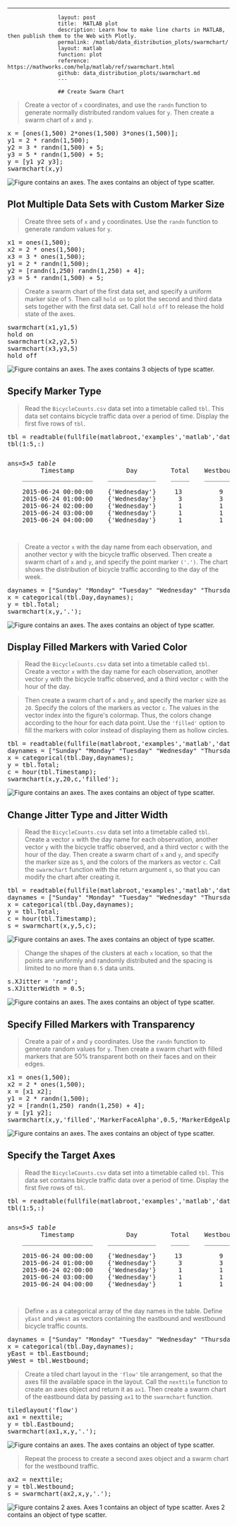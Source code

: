 ---
                    layout: post
                    title:  MATLAB plot
                    description: Learn how to make line charts in MATLAB, then publish them to the Web with Plotly.
                    permalink: /matlab/data_distribution_plots/swarmchart/
                    layout: matlab
                    function: plot
                    reference: https://mathworks.com/help/matlab/ref/swarmchart.html
                    github: data_distribution_plots/swarmchart.md
                    ---

                    ## Create Swarm Chart 









> Create a vector of `x` coordinates, and use the `randn` function to generate normally distributed random values for `y`. Then create a swarm chart of `x` and `y`.

<pre class="mcode">x = [ones(1,500) 2*ones(1,500) 3*ones(1,500)];
y1 = 2 * randn(1,500);
y2 = 3 * randn(1,500) + 5;
y3 = 5 * randn(1,500) + 5;
y = [y1 y2 y3];
swarmchart(x,y)</pre>

![Figure contains an axes. The axes contains an object of type scatter.](https://mathworks.com/help/examples/graphics/win64/SwarmchartSimpleExample_01.png)

## Plot Multiple Data Sets with Custom Marker Size 









> Create three sets of `x` and `y` coordinates. Use the `randn` function to generate random values for `y`.

<pre class="mcode">x1 = ones(1,500);
x2 = 2 * ones(1,500);
x3 = 3 * ones(1,500);
y1 = 2 * randn(1,500);
y2 = [randn(1,250) randn(1,250) + 4];
y3 = 5 * randn(1,500) + 5;</pre>

> Create a swarm chart of the first data set, and specify a uniform marker size of `5`. Then call `hold on` to plot the second and third data sets together with the first data set. Call `hold off` to release the hold state of the axes.

<pre class="mcode">swarmchart(x1,y1,5)
hold on
swarmchart(x2,y2,5)
swarmchart(x3,y3,5)
hold off</pre>

![Figure contains an axes. The axes contains 3 objects of type scatter.](https://mathworks.com/help/examples/graphics/win64/SwarmchartMarkerSizeExample_01.png)

## Specify Marker Type 









> Read the `BicycleCounts.csv` data set into a timetable called `tbl`. This data set contains bicycle traffic data over a period of time. Display the first five rows of `tbl`. 

<pre class="mcode">tbl = readtable(fullfile(matlabroot,'examples','matlab','data','BicycleCounts.csv'));
tbl(1:5,:)</pre>

<pre class="mcode"><div class="codeoutput"><pre>ans=<span class="emphasis"><em>5×5 table</em></span>
         Timestamp              Day         Total    Westbound    Eastbound
    ___________________    _____________    _____    _________    _________

    2015-06-24 00:00:00    {'Wednesday'}     13          9            4    
    2015-06-24 01:00:00    {'Wednesday'}      3          3            0    
    2015-06-24 02:00:00    {'Wednesday'}      1          1            0    
    2015-06-24 03:00:00    {'Wednesday'}      1          1            0    
    2015-06-24 04:00:00    {'Wednesday'}      1          1            0    

</pre></div></pre>

> Create a vector `x` with the day name from each observation, and another vector y with the bicycle traffic observed. Then create a swarm chart of `x` and `y`, and specify the point marker `('.')`. The chart shows the distribution of bicycle traffic according to the day of the week.

<pre class="mcode">daynames = ["Sunday" "Monday" "Tuesday" "Wednesday" "Thursday" "Friday" "Saturday"];
x = categorical(tbl.Day,daynames);
y = tbl.Total;
swarmchart(x,y,'.');</pre>

![Figure contains an axes. The axes contains an object of type scatter.](https://mathworks.com/help/examples/graphics/win64/SwarmchartMarkerTypeExample_01.png)

## Display Filled Markers with Varied Color 









> Read the `BicycleCounts.csv` data set into a timetable called `tbl`. Create a vector `x` with the day name for each observation, another vector `y` with the bicycle traffic observed, and a third vector `c` with the hour of the day. 

> Then create a swarm chart of `x` and `y`, and specify the marker size as `20`. Specify the colors of the markers as vector `c`. The values in the vector index into the figure's colormap. Thus, the colors change according to the hour for each data point. Use the `'filled'` option to fill the markers with color instead of displaying them as hollow circles. 

<pre class="mcode">tbl = readtable(fullfile(matlabroot,'examples','matlab','data','BicycleCounts.csv'));
daynames = ["Sunday" "Monday" "Tuesday" "Wednesday" "Thursday" "Friday" "Saturday"];
x = categorical(tbl.Day,daynames);
y = tbl.Total;
c = hour(tbl.Timestamp);
swarmchart(x,y,20,c,'filled');</pre>

![Figure contains an axes. The axes contains an object of type scatter.](https://mathworks.com/help/examples/graphics/win64/SwarmchartColorsExample_01.png)

## Change Jitter Type and Jitter Width 









> Read the `BicycleCounts.csv` data set into a timetable called `tbl`. Create a vector `x` with the day name for each observation, another vector `y` with the bicycle traffic observed, and a third vector `c` with the hour of the day. Then create a swarm chart of `x` and `y`, and specify the marker size as `5`, and the colors of the markers as vector `c`. Call the `swarmchart` function with the return argument `s`, so that you can modify the chart after creating it. 

<pre class="mcode">tbl = readtable(fullfile(matlabroot,'examples','matlab','data','BicycleCounts.csv'));
daynames = ["Sunday" "Monday" "Tuesday" "Wednesday" "Thursday" "Friday" "Saturday"];
x = categorical(tbl.Day,daynames);
y = tbl.Total;
c = hour(tbl.Timestamp);
s = swarmchart(x,y,5,c);</pre>

![Figure contains an axes. The axes contains an object of type scatter.](https://mathworks.com/help/examples/graphics/win64/SwarmchartJitterExample_01.png)

> Change the shapes of the clusters at each `x` location, so that the points are uniformly and randomly distributed and the spacing is limited to no more than `0.5` data units.

<pre class="mcode">s.XJitter = 'rand';
s.XJitterWidth = 0.5;</pre>

![Figure contains an axes. The axes contains an object of type scatter.](https://mathworks.com/help/examples/graphics/win64/SwarmchartJitterExample_02.png)

## Specify Filled Markers with Transparency 









> Create a pair of `x` and `y` coordinates. Use the `randn` function to generate random values for `y`. Then create a swarm chart with filled markers that are 50% transparent both on their faces and on their edges.

<pre class="mcode">x1 = ones(1,500);
x2 = 2 * ones(1,500);
x = [x1 x2];
y1 = 2 * randn(1,500);
y2 = [randn(1,250) randn(1,250) + 4];
y = [y1 y2];
swarmchart(x,y,'filled','MarkerFaceAlpha',0.5,'MarkerEdgeAlpha',0.5)</pre>

![Figure contains an axes. The axes contains an object of type scatter.](https://mathworks.com/help/examples/graphics/win64/SwarmchartTransparencyExample_01.png)

## Specify the Target Axes 









> Read the `BicycleCounts.csv` data set into a timetable called `tbl`. This data set contains bicycle traffic data over a period of time. Display the first five rows of `tbl`. 

<pre class="mcode">tbl = readtable(fullfile(matlabroot,'examples','matlab','data','BicycleCounts.csv'));
tbl(1:5,:)</pre>

<pre class="mcode"><div class="codeoutput"><pre>ans=<span class="emphasis"><em>5×5 table</em></span>
         Timestamp              Day         Total    Westbound    Eastbound
    ___________________    _____________    _____    _________    _________

    2015-06-24 00:00:00    {'Wednesday'}     13          9            4    
    2015-06-24 01:00:00    {'Wednesday'}      3          3            0    
    2015-06-24 02:00:00    {'Wednesday'}      1          1            0    
    2015-06-24 03:00:00    {'Wednesday'}      1          1            0    
    2015-06-24 04:00:00    {'Wednesday'}      1          1            0    

</pre></div></pre>

> Define `x` as a categorical array of the day names in the table. Define `yEast` and `yWest` as vectors containing the eastbound and westbound bicycle traffic counts.

<pre class="mcode">daynames = ["Sunday" "Monday" "Tuesday" "Wednesday" "Thursday" "Friday" "Saturday"];
x = categorical(tbl.Day,daynames);
yEast = tbl.Eastbound;
yWest = tbl.Westbound;</pre>

> Create a tiled chart layout in the `'flow'` tile arrangement, so that the axes fill the available space in the layout. Call the `nexttile` function to create an axes object and return it as `ax1`. Then create a swarm chart of the eastbound data by passing `ax1` to the `swarmchart` function.

<pre class="mcode">tiledlayout('flow')
ax1 = nexttile;
y = tbl.Eastbound;
swarmchart(ax1,x,y,'.');</pre>

![Figure contains an axes. The axes contains an object of type scatter.](https://mathworks.com/help/examples/graphics/win64/SwarmchartTCLExample_01.png)

> Repeat the process to create a second axes object and a swarm chart for the westbound traffic.

<pre class="mcode">ax2 = nexttile;
y = tbl.Westbound;
s = swarmchart(ax2,x,y,'.');</pre>

![Figure contains 2 axes. Axes 1 contains an object of type scatter. Axes 2 contains an object of type scatter.](https://mathworks.com/help/examples/graphics/win64/SwarmchartTCLExample_02.png)

